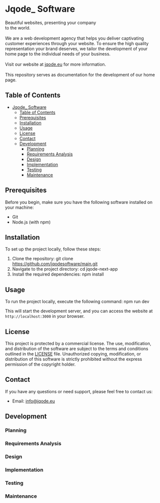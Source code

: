 # Jqode_ Software
Beautiful websites, presenting your company <br> to the world. <br><br>
We are a web development agency that helps you deliver captivating customer experiences through your website. To ensure the high quality representation your brand deserves, we tailor the development of your home page to the individual needs of your business.
<br><br>Visit our website at [jqode.eu](https://jqode.eu) for more information.
<br><br>This repository serves as documentation for the development of our home page.<br>

## Table of Contents
- [Jqode\_ Software](#jqode_-software)
  - [Table of Contents](#table-of-contents)
  - [Prerequisites](#prerequisites)
  - [Installation](#installation)
  - [Usage](#usage)
  - [License](#license)
  - [Contact](#contact)
  - [Development](#development)
    - [Planning](#planning)
    - [Requirements Analysis](#requirements-analysis)
    - [Design](#design)
    - [Implementation](#implementation)
    - [Testing](#testing)
    - [Maintenance](#maintenance)

## Prerequisites

Before you begin, make sure you have the following software installed on your machine:

- Git
- Node.js (with npm)

## Installation

To set up the project locally, follow these steps:

1. Clone the repository:
   git clone https://github.com/jqodesoftware/main.git
2. Navigate to the project directory:
   cd jqode-next-app
3. Install the required dependencies:
    npm install

## Usage

To run the project locally, execute the following command:
    npm run dev

This will start the development server, and you can access the website at `http://localhost:3000` in your browser.

## License

This project is protected by a commercial license. The use, modification, and distribution of the software are subject to the terms and conditions outlined in the [LICENSE](LICENSE.txt) file. Unauthorized copying, modification, or distribution of this software is strictly prohibited without the express permission of the copyright holder.

## Contact

If you have any questions or need support, please feel free to contact us:

- Email: [info@jqode.eu](mailto:info@jqode.eu)

## Development
### Planning

<!-- Add content related to the planning phase here -->

### Requirements Analysis

<!-- Add content related to the requirements analysis phase here -->

### Design

<!-- Add content related to the design phase here -->

### Implementation

<!-- Add content related to the implementation phase here -->

### Testing

<!-- Add content related to the testing phase here -->

### Maintenance

<!-- Add content related to the maintenance phase here -->